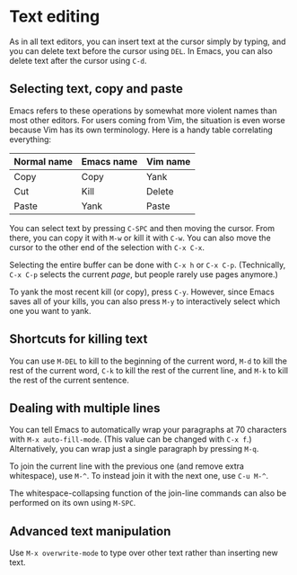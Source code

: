 # Text editing

As in all text editors, you can insert text at the cursor simply by
typing, and you can delete text before the cursor using `DEL`. In
Emacs, you can also delete text after the cursor using `C-d`.

## Selecting text, copy and paste

Emacs refers to these operations by somewhat more violent names than
most other editors. For users coming from Vim, the situation is even
worse because Vim has its own terminology. Here is a handy table
correlating everything:

| Normal name | Emacs name | Vim name |
| ----------- | ---------- | -------- |
| Copy        | Copy       | Yank     |
| Cut         | Kill       | Delete   |
| Paste       | Yank       | Paste    |

You can select text by pressing `C-SPC` and then moving the cursor.
From there, you can copy it with `M-w` or kill it with `C-w`. You can
also move the cursor to the other end of the selection with `C-x C-x`.

Selecting the entire buffer can be done with `C-x h` or `C-x C-p`.
(Technically, `C-x C-p` selects the current *page*, but people rarely
use pages anymore.)

To yank the most recent kill (or copy), press `C-y`. However, since
Emacs saves all of your kills, you can also press `M-y` to
interactively select which one you want to yank.

## Shortcuts for killing text

You can use `M-DEL` to kill to the beginning of the current word,
`M-d` to kill the rest of the current word, `C-k` to kill the rest of
the current line, and `M-k` to kill the rest of the current sentence.

## Dealing with multiple lines

You can tell Emacs to automatically wrap your paragraphs at 70
characters with `M-x auto-fill-mode`. (This value can be changed with
`C-x f`.) Alternatively, you can wrap just a single paragraph by
pressing `M-q`.

To join the current line with the previous one (and remove extra
whitespace), use `M-^`. To instead join it with the next one, use `C-u
M-^`.

The whitespace-collapsing function of the join-line commands can also
be performed on its own using `M-SPC`.

## Advanced text manipulation

Use `M-x overwrite-mode` to type over other text rather than inserting
new text.
